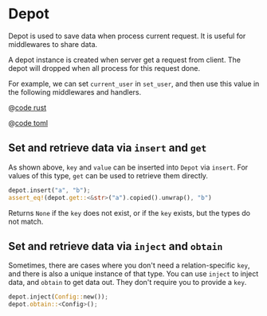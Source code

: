 # Depot

Depot is used to save data when process current request. It is useful for middlewares to share data.

A depot instance is created when server get a request from client. The depot will dropped when all process for this request done.

For example, we can set ```current_user``` in ```set_user```, and then use this value in the following middlewares and handlers.


<CodeGroup>
  <CodeGroupItem title="main.rs" active>

@[code rust](../../../codes/use-depot/src/main.rs)

  </CodeGroupItem>
  <CodeGroupItem title="Cargo.toml">

@[code toml](../../../codes/use-depot/Cargo.toml)

  </CodeGroupItem>
</CodeGroup>

## Set and retrieve data via `insert` and `get`

  As shown above, `key` and `value` can be inserted into `Depot` via `insert`. For values of this type, `get` can be used to retrieve them directly.

```rust
depot.insert("a", "b");
assert_eq!(depot.get::<&str>("a").copied().unwrap(), "b")
```

  Returns `None` if the `key` does not exist, or if the `key` exists, but the types do not match.

## Set and retrieve data via `inject` and `obtain`

Sometimes, there are cases where you don't need a relation-specific `key`, and there is also a unique instance of that type. You can use `inject` to inject data, and `obtain` to get data out. They don't require you to provide a `key`.

```rust
depot.inject(Config::new());
depot.obtain::<Config>();
```